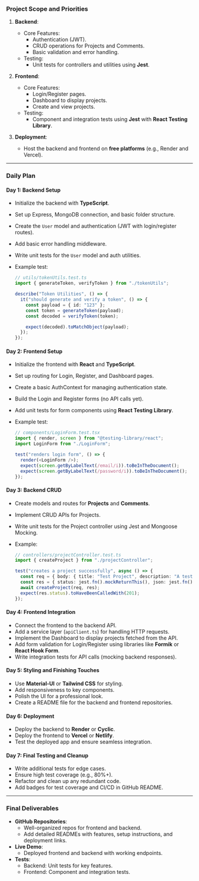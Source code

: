 ### **Project Scope and Priorities**

1. **Backend**:

   - Core Features:
     - Authentication (JWT).
     - CRUD operations for Projects and Comments.
     - Basic validation and error handling.
   - Testing:
     - Unit tests for controllers and utilities using **Jest**.

2. **Frontend**:

   - Core Features:
     - Login/Register pages.
     - Dashboard to display projects.
     - Create and view projects.
   - Testing:
     - Component and integration tests using **Jest** with **React Testing Library**.

3. **Deployment**:
   - Host the backend and frontend on **free platforms** (e.g., Render and Vercel).

---

### **Daily Plan**

#### **Day 1: Backend Setup**

- Initialize the backend with **TypeScript**.
- Set up Express, MongoDB connection, and basic folder structure.
- Create the `User` model and authentication (JWT with login/register routes).
- Add basic error handling middleware.
- Write unit tests for the `User` model and auth utilities.
- Example test:

  ```typescript
  // utils/tokenUtils.test.ts
  import { generateToken, verifyToken } from "./tokenUtils";

  describe("Token Utilities", () => {
    it("should generate and verify a token", () => {
      const payload = { id: "123" };
      const token = generateToken(payload);
      const decoded = verifyToken(token);

      expect(decoded).toMatchObject(payload);
    });
  });
  ```

#### **Day 2: Frontend Setup**

- Initialize the frontend with **React** and **TypeScript**.
- Set up routing for Login, Register, and Dashboard pages.
- Create a basic AuthContext for managing authentication state.
- Build the Login and Register forms (no API calls yet).
- Add unit tests for form components using **React Testing Library**.
- Example test:

  ```typescript
  // components/LoginForm.test.tsx
  import { render, screen } from "@testing-library/react";
  import LoginForm from "./LoginForm";

  test("renders login form", () => {
    render(<LoginForm />);
    expect(screen.getByLabelText(/email/i)).toBeInTheDocument();
    expect(screen.getByLabelText(/password/i)).toBeInTheDocument();
  });
  ```

#### **Day 3: Backend CRUD**

- Create models and routes for **Projects** and **Comments**.
- Implement CRUD APIs for Projects.
- Write unit tests for the Project controller using Jest and Mongoose Mocking.
- Example:

  ```typescript
  // controllers/projectController.test.ts
  import { createProject } from "./projectController";

  test("creates a project successfully", async () => {
    const req = { body: { title: "Test Project", description: "A test" } };
    const res = { status: jest.fn().mockReturnThis(), json: jest.fn() };
    await createProject(req, res);
    expect(res.status).toHaveBeenCalledWith(201);
  });
  ```

#### **Day 4: Frontend Integration**

- Connect the frontend to the backend API.
- Add a service layer (`apiClient.ts`) for handling HTTP requests.
- Implement the Dashboard to display projects fetched from the API.
- Add form validation for Login/Register using libraries like **Formik** or **React Hook Form**.
- Write integration tests for API calls (mocking backend responses).

#### **Day 5: Styling and Finishing Touches**

- Use **Material-UI** or **Tailwind CSS** for styling.
- Add responsiveness to key components.
- Polish the UI for a professional look.
- Create a README file for the backend and frontend repositories.

#### **Day 6: Deployment**

- Deploy the backend to **Render** or **Cyclic**.
- Deploy the frontend to **Vercel** or **Netlify**.
- Test the deployed app and ensure seamless integration.

#### **Day 7: Final Testing and Cleanup**

- Write additional tests for edge cases.
- Ensure high test coverage (e.g., 80%+).
- Refactor and clean up any redundant code.
- Add badges for test coverage and CI/CD in GitHub README.

---

### **Final Deliverables**

- **GitHub Repositories**:
  - Well-organized repos for frontend and backend.
  - Add detailed READMEs with features, setup instructions, and deployment links.
- **Live Demo**:
  - Deployed frontend and backend with working endpoints.
- **Tests**:
  - Backend: Unit tests for key features.
  - Frontend: Component and integration tests.
